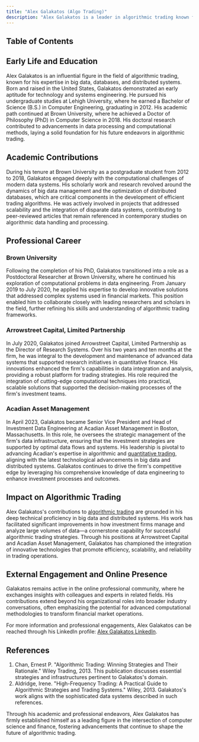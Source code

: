 ```yaml
---
title: "Alex Galakatos (Algo Trading)"
description: "Alex Galakatos is a leader in algorithmic trading known for his expertise in big data and distributed systems advancing financial market transformations."
---
```




## Table of Contents

## Early Life and Education

Alex Galakatos is an influential figure in the field of algorithmic trading, known for his expertise in big data, databases, and distributed systems. Born and raised in the United States, Galakatos demonstrated an early aptitude for technology and systems engineering. He pursued his undergraduate studies at Lehigh University, where he earned a Bachelor of Science (B.S.) in Computer Engineering, graduating in 2012. His academic path continued at Brown University, where he achieved a Doctor of Philosophy (PhD) in Computer Science in 2018. His doctoral research contributed to advancements in data processing and computational methods, laying a solid foundation for his future endeavors in algorithmic trading.

## Academic Contributions

During his tenure at Brown University as a postgraduate student from 2012 to 2018, Galakatos engaged deeply with the computational challenges of modern data systems. His scholarly work and research revolved around the dynamics of big data management and the optimization of distributed databases, which are critical components in the development of efficient trading algorithms. He was actively involved in projects that addressed scalability and the integration of disparate data systems, contributing to peer-reviewed articles that remain referenced in contemporary studies on algorithmic data handling and processing.

## Professional Career

### Brown University

Following the completion of his PhD, Galakatos transitioned into a role as a Postdoctoral Researcher at Brown University, where he continued his exploration of computational problems in data engineering. From January 2019 to July 2020, he applied his expertise to develop innovative solutions that addressed complex systems used in financial markets. This position enabled him to collaborate closely with leading researchers and scholars in the field, further refining his skills and understanding of algorithmic trading frameworks.

### Arrowstreet Capital, Limited Partnership

In July 2020, Galakatos joined Arrowstreet Capital, Limited Partnership as the Director of Research Systems. Over his two years and ten months at the firm, he was integral to the development and maintenance of advanced data systems that supported research initiatives in quantitative finance. His innovations enhanced the firm's capabilities in data integration and analysis, providing a robust platform for trading strategies. His role required the integration of cutting-edge computational techniques into practical, scalable solutions that supported the decision-making processes of the firm's investment teams.

### Acadian Asset Management

In April 2023, Galakatos became Senior Vice President and Head of Investment Data Engineering at Acadian Asset Management in Boston, Massachusetts. In this role, he oversees the strategic management of the firm's data infrastructure, ensuring that the investment strategies are supported by optimal data flows and systems. His leadership is pivotal to advancing Acadian's expertise in algorithmic and [quantitative trading](/wiki/quantitative-trading), aligning with the latest technological advancements in big data and distributed systems. Galakatos continues to drive the firm's competitive edge by leveraging his comprehensive knowledge of data engineering to enhance investment processes and outcomes.

## Impact on Algorithmic Trading

Alex Galakatos's contributions to [algorithmic trading](/wiki/algorithmic-trading) are grounded in his deep technical proficiency in big data and distributed systems. His work has facilitated significant improvements in how investment firms manage and analyze large volumes of data—a cornerstone capability for successful algorithmic trading strategies. Through his positions at Arrowstreet Capital and Acadian Asset Management, Galakatos has championed the integration of innovative technologies that promote efficiency, scalability, and reliability in trading operations.

## External Engagement and Online Presence

Galakatos remains active in the online professional community, where he exchanges insights with colleagues and experts in related fields. His contributions extend beyond his organizational roles into broader industry conversations, often emphasizing the potential for advanced computational methodologies to transform financial market operations.

For more information and professional engagements, Alex Galakatos can be reached through his LinkedIn profile: [Alex Galakatos LinkedIn](https://www.linkedin.com/in/agalakatos).

## References

1. Chan, Ernest P. "Algorithmic Trading: Winning Strategies and Their Rationale." Wiley Trading, 2013. This publication discusses essential strategies and infrastructures pertinent to Galakatos's domain.
2. Aldridge, Irene. "High-Frequency Trading: A Practical Guide to Algorithmic Strategies and Trading Systems." Wiley, 2013. Galakatos's work aligns with the sophisticated data systems described in such references.

Through his academic and professional endeavors, Alex Galakatos has firmly established himself as a leading figure in the intersection of computer science and finance, fostering advancements that continue to shape the future of algorithmic trading.